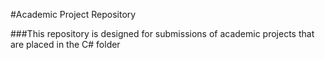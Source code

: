 #Academic Project Repository

###This repository is designed for submissions of academic projects that are placed in the C# folder

